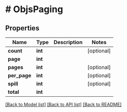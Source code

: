 # # ObjsPaging

## Properties

Name | Type | Description | Notes
------------ | ------------- | ------------- | -------------
**count** | **int** |  | [optional] 
**page** | **int** |  | 
**pages** | **int** |  | [optional] 
**per_page** | **int** |  | [optional] 
**spill** | **int** |  | [optional] 
**total** | **int** |  | 

[[Back to Model list]](../../README.md#documentation-for-models) [[Back to API list]](../../README.md#documentation-for-api-endpoints) [[Back to README]](../../README.md)


